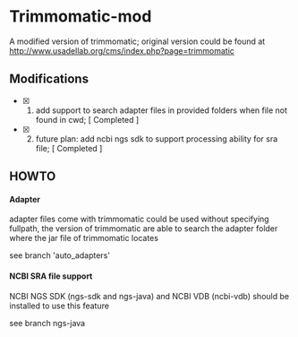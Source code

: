 # Trimmomatic-mod
A modified version of trimmomatic; original version could be found at http://www.usadellab.org/cms/index.php?page=trimmomatic

## Modifications

- [x] 1. add support to search adapter files in provided folders when file not found in cwd; [ Completed ]

- [x] 2. future plan: add ncbi ngs sdk to support processing ability for sra file; [ Completed ]

## HOWTO

#### Adapter
adapter files come with trimmomatic could be used without specifying fullpath, the version of trimmomatic are able to search the adapter folder where the jar file of trimmomatic locates


see branch 'auto_adapters'

#### NCBI SRA file support
 NCBI NGS SDK (ngs-sdk and ngs-java) and NCBI VDB (ncbi-vdb) should be installed to use this feature

see branch ngs-java
